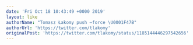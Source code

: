 ```yaml
---
date: 'Fri Oct 18 10:43:49 +0000 2019'
layout: like
authorName: "Tomasz Łakomy push —force \U0001F47B"
authorUrl: 'https://twitter.com/tlakomy'
originalPost: 'https://twitter.com/tlakomy/status/1185144446297542656'
---
```

